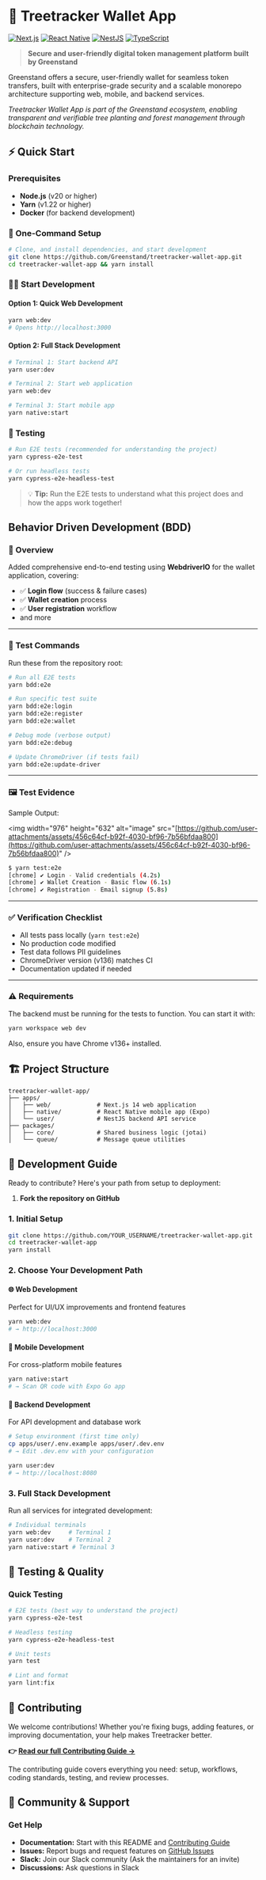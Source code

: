 # 🌳 Treetracker Wallet App

[![Next.js](https://img.shields.io/badge/Next.js-14+-black?style=flat-square&logo=next.js)](https://nextjs.org/)
[![React Native](https://img.shields.io/badge/React%20Native-Expo-000020?style=flat-square&logo=expo)](https://expo.dev/)
[![NestJS](https://img.shields.io/badge/NestJS-Backend-E0234E?style=flat-square&logo=nestjs)](https://nestjs.com/)
[![TypeScript](https://img.shields.io/badge/TypeScript-5+-3178C6?style=flat-square&logo=typescript)](https://typescriptlang.org/)

> **Secure and user-friendly digital token management platform built by
> Greenstand**

Greenstand offers a secure, user-friendly wallet for seamless token transfers,
built with enterprise-grade security and a scalable monorepo architecture
supporting web, mobile, and backend services.

_Treetracker Wallet App is part of the Greenstand ecosystem, enabling
transparent and verifiable tree planting and forest management through
blockchain technology._

## ⚡ Quick Start

### Prerequisites

- **Node.js** (v20 or higher)
- **Yarn** (v1.22 or higher)
- **Docker** (for backend development)

### 🚀 One-Command Setup

```bash
# Clone, and install dependencies, and start development
git clone https://github.com/Greenstand/treetracker-wallet-app.git
cd treetracker-wallet-app && yarn install
```

### 🏃‍♂️ Start Development

#### Option 1: Quick Web Development

```bash
yarn web:dev
# Opens http://localhost:3000
```

#### Option 2: Full Stack Development

```bash
# Terminal 1: Start backend API
yarn user:dev

# Terminal 2: Start web application
yarn web:dev

# Terminal 3: Start mobile app
yarn native:start
```

### 🧪 Testing

```bash
# Run E2E tests (recommended for understanding the project)
yarn cypress-e2e-test

# Or run headless tests
yarn cypress-e2e-headless-test
```

> 💡 **Tip:** Run the E2E tests to understand what this project does and how the
> apps work together!

## Behavior Driven Development (BDD)

### 🚀 Overview

Added comprehensive end-to-end testing using **WebdriverIO** for the wallet application, covering:

  * ✅ **Login flow** (success & failure cases)
  * ✅ **Wallet creation** process
  * ✅ **User registration** workflow
  * and more

-----

### 🧪 Test Commands

Run these from the repository root:

```bash
# Run all E2E tests
yarn bdd:e2e

# Run specific test suite
yarn bdd:e2e:login
yarn bdd:e2e:register
yarn bdd:e2e:wallet

# Debug mode (verbose output)
yarn bdd:e2e:debug

# Update ChromeDriver (if tests fail)
yarn bdd:e2e:update-driver
```

-----

### 🖼️ Test Evidence

Sample Output:

\<img width="976" height="632" alt="image" src="[https://github.com/user-attachments/assets/456c64cf-b92f-4030-bf96-7b56bfdaa800](https://github.com/user-attachments/assets/456c64cf-b92f-4030-bf96-7b56bfdaa800)" /\>

```bash
$ yarn test:e2e
[chrome] ✔ Login - Valid credentials (4.2s)
[chrome] ✔ Wallet Creation - Basic flow (6.1s)
[chrome] ✔ Registration - Email signup (5.8s)
```

-----

### ✅ Verification Checklist

  * All tests pass locally (`yarn test:e2e`)
  * No production code modified
  * Test data follows PII guidelines
  * ChromeDriver version (v136) matches CI
  * Documentation updated if needed

-----

### ⚠️ Requirements

The backend must be running for the tests to function. You can start it with:

```bash
yarn workspace web dev
```

Also, ensure you have Chrome v136+ installed.



## 🏗️ Project Structure

```
treetracker-wallet-app/
├── apps/
│   ├── web/             # Next.js 14 web application
│   ├── native/          # React Native mobile app (Expo)
│   └── user/            # NestJS backend API service
├── packages/
│   ├── core/            # Shared business logic (jotai)
│   └── queue/           # Message queue utilities
```

## 🚀 Development Guide

Ready to contribute? Here's your path from setup to deployment:

1. **Fork the repository on GitHub**

### 1. Initial Setup

```bash
git clone https://github.com/YOUR_USERNAME/treetracker-wallet-app.git
cd treetracker-wallet-app
yarn install
```

### 2. Choose Your Development Path

#### 🌐 **Web Development**

Perfect for UI/UX improvements and frontend features

```bash
yarn web:dev
# → http://localhost:3000
```

#### 📱 **Mobile Development**

For cross-platform mobile features

```bash
yarn native:start
# → Scan QR code with Expo Go app
```

#### 🔧 **Backend Development**

For API development and database work

```bash
# Setup environment (first time only)
cp apps/user/.env.example apps/user/.dev.env
# → Edit .dev.env with your configuration

yarn user:dev
# → http://localhost:8080
```

### 3. Full Stack Development

Run all services for integrated development:

```bash
# Individual terminals
yarn web:dev     # Terminal 1
yarn user:dev    # Terminal 2
yarn native:start # Terminal 3
```

## 🧪 Testing & Quality

### Quick Testing

```bash
# E2E tests (best way to understand the project)
yarn cypress-e2e-test

# Headless testing
yarn cypress-e2e-headless-test

# Unit tests
yarn test

# Lint and format
yarn lint:fix
```

## 🤝 Contributing

We welcome contributions! Whether you're fixing bugs, adding features, or
improving documentation, your help makes Treetracker better.

**👉 [Read our full Contributing Guide →](./CONTRIBUTING.md)**

The contributing guide covers everything you need: setup, workflows, coding
standards, testing, and review processes.

## 🤝 Community & Support

### **Get Help**

- **Documentation:** Start with this README and
  [Contributing Guide](./CONTRIBUTING.md)
- **Issues:** Report bugs and request features on
  [GitHub Issues](https://github.com/Greenstand/treetracker-wallet-app/issues)
- **Slack:** Join our Slack community (Ask the maintainers for an invite)
- **Discussions:** Ask questions in Slack

<!-- trigger -->
